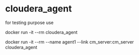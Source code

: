 cloudera_agent
==============

for testing purpose use

docker run -it --rm cloudera_agent

docker run -it --rm --name agent1 --link cm_server:cm_server cloudera_agent

